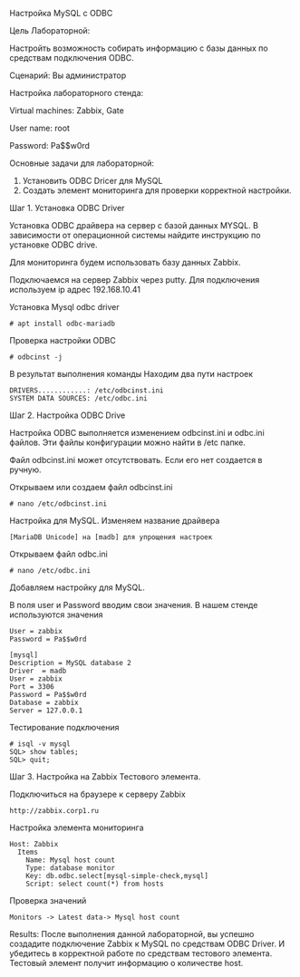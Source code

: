 Настройка MySQL с ODBC

Цель Лабораторной:

Настройть возможность собирать информацию с базы данных по средствам подключения ODBC.

Сценарий:
Вы администратор 

Настройка лабораторного стенда:

Virtual machines: Zabbix, Gate

User name: root

Password: Pa$$w0rd

Основные задачи для лабораторной:

1. Установить ODBC Dricer для MySQL
2. Создать элемент мониторинга для проверки корректной настройки.

Шаг 1. Установка ODBC Driver

Установка ODBC драйвера на сервер c базой данных MYSQL.
В зависимости от операционной системы найдите инструкцию по установке ODBC drive.

Для мониторинга будем использовать базу данных Zabbix.

Подключаемся на сервер Zabbix через putty.
Для подключения используем ip адрес 192.168.10.41

Установка Mysql odbc driver
```
# apt install odbc-mariadb
```
Проверка настройки ODBC
```
# odbcinst -j
```
В результат выполнения команды 
Находим два пути настроек
```
DRIVERS............: /etc/odbcinst.ini
SYSTEM DATA SOURCES: /etc/odbc.ini
```
Шаг 2. Настройка ODBC Drive

Настройка ODBC выполняется изменением odbcinst.ini и odbc.ini файлов. Эти файлы конфигурации можно найти в /etc папке. 

Файл odbcinst.ini может отсутствовать. Если его нет создается в ручную.

Открываем или создаем файл odbcinst.ini
```
# nano /etc/odbcinst.ini
```
Настройка для MySQL. Изменяем название драйвера
```
[MariaDB Unicode] на [madb] для упрощения настроек
```
Открываем файл odbc.ini
```
# nano /etc/odbc.ini
```
Добавляем настройку для MySQL.

В поля user и Password вводим свои значения.
В нашем стенде используются значения 
```
User = zabbix
Password = Pa$$w0rd
```
```
[mysql]                       
Description = MySQL database 2                 
Driver  = madb                                
User = zabbix                                    
Port = 3306                                    
Password = Pa$$w0rd                           
Database = zabbix                             
Server = 127.0.0.1
```
Тестирование подключения 
```
# isql -v mysql
SQL> show tables;
SQL> quit;
```
Шаг 3. Настройка на Zabbix Тестового элемента.

Подключиться на браузере к серверу Zabbix
```
http://zabbix.corp1.ru
```
Настройка элемента мониторинга
```
Host: Zabbix
  Items
    Name: Mysql host count
    Type: database monitor
    Key: db.odbc.select[mysql-simple-check,mysql]
    Script: select count(*) from hosts
```
Проверка значений 
```
Monitors -> Latest data-> Mysql host count
```


Results: После выполнения данной лабораторной, вы успешно создадите подключение Zabbix к MySQL по средствам ODBC Driver.
И убедитесь в корректной работе по средствам тестового элемента. Тестовый элемент получит информацию о количестве host.



